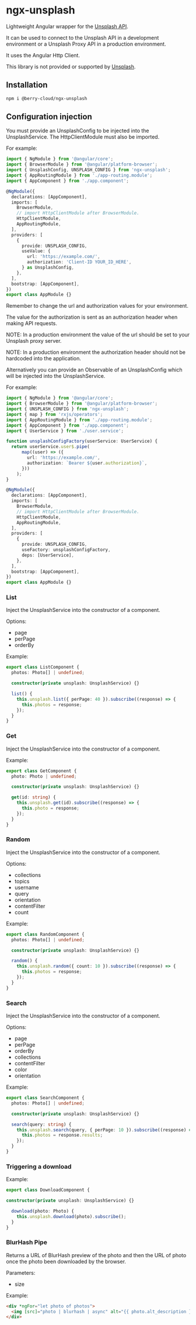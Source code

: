 # ngx-unsplash

Lightweight Angular wrapper for the
[Unsplash API](https://unsplash.com/developers).

It can be used to connect to the Unsplash API in a development environment or a
Unsplash Proxy API in a production environment.

It uses the Angular Http Client.

This library is not provided or supported by [Unsplash](https://unsplash.com).

## Installation

```bash
npm i @berry-cloud/ngx-unsplash
```

## Configuration injection

You must provide an UnsplashConfig to be injected into the UnsplashService. The
HttpClientModule must also be imported.

For example:

```TypeScript
import { NgModule } from '@angular/core';
import { BrowserModule } from '@angular/platform-browser';
import { UnsplashConfig, UNSPLASH_CONFIG } from 'ngx-unsplash';
import { AppRoutingModule } from './app-routing.module';
import { AppComponent } from './app.component';

@NgModule({
  declarations: [AppComponent],
  imports: [
    BrowserModule,
    // import HttpClientModule after BrowserModule.
    HttpClientModule,
    AppRoutingModule,
  ],
  providers: [
    {
      provide: UNSPLASH_CONFIG,
      useValue: {
        url: 'https://example.com/',
        authorization: 'Client-ID YOUR_ID_HERE',
      } as UnsplashConfig,
    },
  ],
  bootstrap: [AppComponent],
})
export class AppModule {}
```

Remember to change the url and authorization values for your environment.

The value for the authorization is sent as an authorization header when making
API requests.

NOTE: In a production environment the value of the url should be set to your Unsplash
proxy server.

NOTE: In a production environment the authorization header should not be hardcoded
into the application.

Alternatively you can provide an Observable of an UnsplashConfig which will be
injected into the UnsplashService.

For example:

```TypeScript
import { NgModule } from '@angular/core';
import { BrowserModule } from '@angular/platform-browser';
import { UNSPLASH_CONFIG } from 'ngx-unsplash';
import { map } from 'rxjs/operators';
import { AppRoutingModule } from './app-routing.module';
import { AppComponent } from './app.component';
import { UserService } from './user.service';

function unsplashConfigFactory(userService: UserService) {
  return userService.user$.pipe(
      map((user) => ({
        url: 'https://example.com/',
        authorization: `Bearer ${user.authorization}`,
      }))
    );
}

@NgModule({
  declarations: [AppComponent],
  imports: [
    BrowserModule,
    // import HttpClientModule after BrowserModule.
    HttpClientModule,
    AppRoutingModule,
  ],
  providers: [
    {
      provide: UNSPLASH_CONFIG,
      useFactory: unsplashConfigFactory,
      deps: [UserService],
    },
  ],
  bootstrap: [AppComponent],
})
export class AppModule {}
```

### List

Inject the UnsplashService into the constructor of a component.

Options:

- page
- perPage
- orderBy

Example:

```TypeScript
export class ListComponent {
  photos: Photo[] | undefined;

  constructor(private unsplash: UnsplashService) {}

  list() {
    this.unsplash.list({ perPage: 40 }).subscribe((response) => {
      this.photos = response;
    });
  }
}
```

### Get

Inject the UnsplashService into the constructor of a component.

Example:

```TypeScript
export class GetComponent {
  photo: Photo | undefined;

  constructor(private unsplash: UnsplashService) {}

  get(id: string) {
    this.unsplash.get(id).subscribe((response) => {
      this.photo = response;
    });
  }
}
```

### Random

Inject the UnsplashService into the constructor of a component.

Options:

- collections
- topics
- username
- query
- orientation
- contentFilter
- count

Example:

```TypeScript
export class RandomComponent {
  photos: Photo[] | undefined;

  constructor(private unsplash: UnsplashService) {}

  random() {
    this.unsplash.random({ count: 10 }).subscribe((response) => {
      this.photos = response;
    });
  }
}
```

### Search

Inject the UnsplashService into the constructor of a component.

Options:

- page
- perPage
- orderBy
- collections
- contentFilter
- color
- orientation

Example:

```TypeScript
export class SearchComponent {
  photos: Photo[] | undefined;

  constructor(private unsplash: UnsplashService) {}

  search(query: string) {
    this.unsplash.search(query, { perPage: 10 }).subscribe((response) => {
      this.photos = response.results;
    });
  }
}
```

### Triggering a download

Example:

```TypeScript
export class DownloadComponent {

constructor(private unsplash: UnsplashService) {}

  download(photo: Photo) {
    this.unsplash.download(photo).subscribe();
  }
}
```

### BlurHash Pipe

Returns a URL of BlurHash preview of the photo and then the URL of photo once
the photo been downloaded by the browser.

Parameters:

- size

Example:

```HTML
<div *ngFor="let photo of photos">
  <img [src]="photo | blurhash | async" alt="{{ photo.alt_description }}" />
</div>
```
